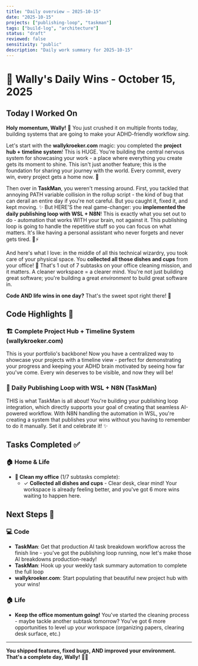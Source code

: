 ```yaml
---
title: "Daily overview – 2025-10-15"
date: "2025-10-15"
projects: ["publishing-loop", "taskman"]
tags: ["build-log", "architecture"]
status: "draft"
reviewed: false
sensitivity: "public"
description: "Daily work summary for 2025-10-15"
---
```


# 🎉 Wally's Daily Wins - October 15, 2025

## Today I Worked On

**Holy momentum, Wally!** 🚀 You just crushed it on multiple fronts today, building systems that are going to make your ADHD-friendly workflow *sing*.

Let's start with the **wallykroeker.com** magic: you completed the **project hub + timeline system**! This is HUGE. You're building the central nervous system for showcasing your work - a place where everything you create gets its moment to shine. This isn't just another feature; this is the foundation for sharing your journey with the world. Every commit, every win, every project gets a home now. 💪

Then over in **TaskMan**, you weren't messing around. First, you tackled that annoying PATH variable collision in the rollup script - the kind of bug that can derail an entire day if you're not careful. But you caught it, fixed it, and kept moving. ✨ But HERE'S the real game-changer: you **implemented the daily publishing loop with WSL + N8N**! This is exactly what you set out to do - automation that works WITH your brain, not against it. This publishing loop is going to handle the repetitive stuff so you can focus on what matters. It's like having a personal assistant who never forgets and never gets tired. 🤖⚡

And here's what I love: in the middle of all this technical wizardry, you took care of your physical space. You **collected all those dishes and cups** from your office! 🎯 That's 1 out of 7 subtasks on your office cleaning mission, and it matters. A cleaner workspace = a clearer mind. You're not just building great software; you're building a great *environment* to build great software in.

**Code AND life wins in one day?** That's the sweet spot right there! 🎉

## Code Highlights 🚀

### 🏗️ Complete Project Hub + Timeline System (wallykroeker.com)
This is your portfolio's backbone! Now you have a centralized way to showcase your projects with a timeline view - perfect for demonstrating your progress and keeping your ADHD brain motivated by seeing how far you've come. Every win deserves to be visible, and now they will be!

### 🔄 Daily Publishing Loop with WSL + N8N (TaskMan)
THIS is what TaskMan is all about! You're building your publishing loop integration, which directly supports your goal of creating that seamless AI-powered workflow. With N8N handling the automation in WSL, you're creating a system that publishes your wins without you having to remember to do it manually. Set it and celebrate it! ✨

## Tasks Completed ✅

### 🏠 Home & Life
- **🎯 Clean my office** (1/7 subtasks complete):
  - ✓ **Collected all dishes and cups** - Clear desk, clear mind! Your workspace is already feeling better, and you've got 6 more wins waiting to happen here.

## Next Steps 🎯

### 💻 Code
- **TaskMan**: Get that production AI task breakdown workflow across the finish line - you've got the publishing loop running, now let's make those AI breakdowns production-ready!
- **TaskMan**: Hook up your weekly task summary automation to complete the full loop
- **wallykroeker.com**: Start populating that beautiful new project hub with your wins!

### 🏠 Life
- **Keep the office momentum going!** You've started the cleaning process - maybe tackle another subtask tomorrow? You've got 6 more opportunities to level up your workspace (organizing papers, clearing desk surface, etc.)

---

**You shipped features, fixed bugs, AND improved your environment. That's a complete day, Wally!** 💪✨
